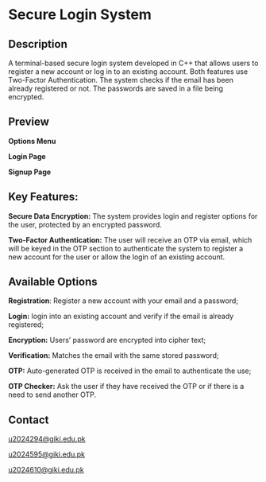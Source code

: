 # Secure Login System
## **Description**

A terminal-based secure login system developed in C++ that allows users to register a new account or log in to an existing account. Both features use Two-Factor Authentication. The system checks if the email has been already registered or not. The passwords are saved in a file being encrypted.

## **Preview**

**Options Menu**


**Login Page**


**Signup Page**


## **Key Features:**

**Secure Data Encryption:** The system provides login and register options for the user, protected by an encrypted password.

**Two-Factor Authentication:** The user will receive an OTP via email, which will be keyed in the OTP section to authenticate the system to register a new account for the user or allow the login of an existing account.

## **Available Options**

**Registration**: Register a new account with your email and a password;

**Login:** login into an existing account and verify if the email is already registered;

**Encryption:** Users’ password are encrypted into cipher text;

**Verification:** Matches the email with the same stored password;

**OTP:** Auto-generated OTP is received in the email to authenticate the use;

**OTP Checker:** Ask the user if they have received the OTP or if there is a need to send another OTP.

## **Contact**

[u2024294@giki.edu.pk](mailto:u2024294@giki.edu.pk)

[u2024595@giki.edu.pk](mailto:u2024595@giki.edu.pk)

[u2024610@giki.edu.pk](mailto:u2024610@giki.edu.pk)
